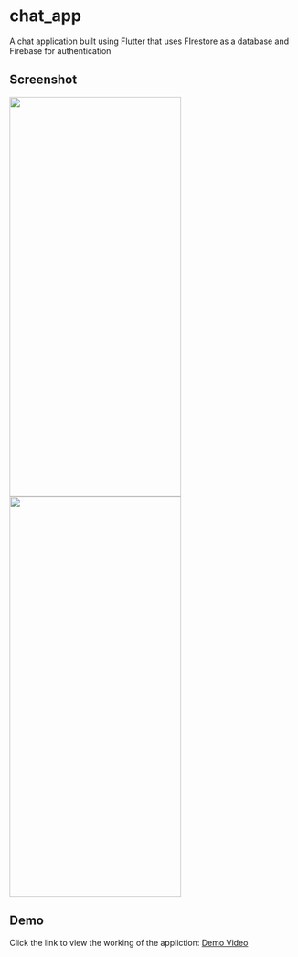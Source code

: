# chat_app

A chat application built using Flutter that uses FIrestore as a database and Firebase for authentication

## Screenshot

<img src="https://user-images.githubusercontent.com/62417466/142130363-f41af97d-7062-409b-9eaf-f83be8e951a6.jpg" width="300" height="700">
<img src="https://user-images.githubusercontent.com/62417466/142130367-11d303b9-fbcf-4bd0-a012-7228d7c70288.jpg" width="300" height="700">

## Demo
Click the link to view the working of the appliction:
 [Demo Video](https://drive.google.com/file/d/1VexsdXXjZyoupI-1TYaXf7tCJR-mMnuS/view?usp=sharing)
